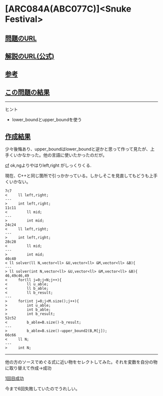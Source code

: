 # \[ARC084A(ABC077C)\]\<Snuke Festival\>

## [問題のURL](https://atcoder.jp/contests/abc077/tasks/arc084_a)

## [解説のURL(公式)](https://blog.hamayanhamayan.com/entry/2017/11/06/020314)


## [参考](https://drken1215.hatenablog.com/entry/2021/02/25/223800)

## [この問題の結果](https://atcoder.jp/contests/abc077/submissions?f.Task=arc084_a&f.LanguageName=C%2B%2B&f.Status=AC&f.User=)

<!---- 「問題の結果の見方」
 PROBLEMS→問題番号一覧→回答者数→accepted＋言語をセレクトする 
 ---->

-----
ヒント

* lower_boundとupper_boundを使う

## [作成結果](https://atcoder.jp/contests/abc077/submissions/32672861)

少々後悔あり、upper_boundはlower_boundと逆かと思って作って見たが、上手くいかなかった。他の言語に使いたかったのだが。

[cf](https://akhtikd.com/posts/2019-12-11/)
ok,ngよりやはりleft,right がしっくりくる.

現在、C++と同じ箇所で引っかかっている。しかしそこを見直してもどうも上手くいかない。

```text
7c7
<     ll left,right;
---
>     int left,right;
11c11
<         ll mid;
---
>         int mid;
24c24
<     ll left,right;
---
>     int left,right;
28c28
<         ll mid;
---
>         int mid;
40c40
< ll solver(ll N,vector<ll> &U,vector<ll> &M,vector<ll> &B){
---
> ll solver(int N,vector<ll> &U,vector<ll> &M,vector<ll> &B){
46,49c46,49
<     for(ll j=0;j<N;j++){
<         ll u_able;
<         ll b_able;
<         ll b_result;
---
>     for(int j=0;j<M.size();j++){
>         int u_able;
>         int b_able;
>         int b_result;
52c52
<         b_able=B.size()-b_result;
---
>         b_able=B.size()-upper_bound2(B,M[j]);
66c66
<     ll N;
---
>     int N;
```

***

他の方のソースでめぐる式に近い物をセレクトしてみた。それを変数を自分の物に取り替えて作成→成功

[1回目成功](https://atcoder.jp/contests/abc077/submissions/33894166)

今まで6回失敗していたのでうれしい。